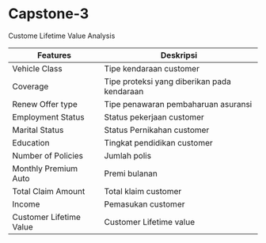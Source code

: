 # Capstone-3
Custome Lifetime Value Analysis

|Features|Deskripsi|
|-----|-----|
|Vehicle Class|Tipe kendaraan customer|
|Coverage|Tipe proteksi yang diberikan pada kendaraan|
|Renew Offer type|Tipe penawaran pembaharuan asuransi|
|Employment Status|Status pekerjaan customer|
|Marital Status|Status Pernikahan customer|
|Education|Tingkat pendidikan customer
|Number of Policies|Jumlah polis|
|Monthly Premium Auto|Premi bulanan|
|Total Claim Amount|Total klaim customer|
|Income|Pemasukan customer|
|Customer Lifetime Value|Customer Lifetime value|
